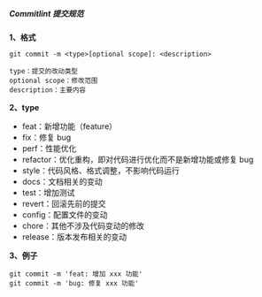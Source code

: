 ##### Commitlint 提交规范

**1、格式**

```
git commit -m <type>[optional scope]: <description>

type：提交的改动类型
optional scope：修改范围
description：主要内容
```

**2、type**

- feat：新增功能（feature）
- fix：修复 bug
- perf：性能优化
- refactor：优化重构，即对代码进行优化而不是新增功能或修复 bug
- style：代码风格、格式调整，不影响代码运行
- docs：文档相关的变动
- test：增加测试
- revert：回滚先前的提交
- config：配置文件的变动
- chore：其他不涉及代码变动的修改
- release：版本发布相关的变动

**3、例子**

```
git commit -m 'feat: 增加 xxx 功能'
git commit -m 'bug: 修复 xxx 功能'
```
